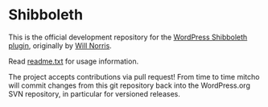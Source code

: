 Shibboleth
==========

This is the official development repository for the [WordPress Shibboleth plugin](http://wordpress.org/plugins/shibboleth), originally by [Will Norris](https://github.com/willnorris).

Read [readme.txt](https://github.com/mitcho/shibboleth/blob/master/readme.txt) for usage information.

The project accepts contributions via pull request! From time to time mitcho will commit changes from this git repository back into the WordPress.org SVN repository, in particular for versioned releases.
